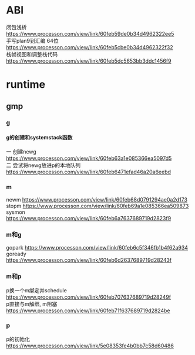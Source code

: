 # ABI

闭包浅析 https://www.processon.com/view/link/60feb59de0b34d4962322ee5  
手写plan9到汇编 64位 https://www.processon.com/view/link/60feb5cbe0b34d4962322f32  
栈帧视图和调整栈代码 https://www.processon.com/view/link/60feb5dc5653bb3ddc1456f9  

# runtime
## gmp
### g
#### g的创建和systemstack函数
一 创建newg https://www.processon.com/view/link/60feb63a1e085366ea5097d5  
二 尝试将newg放进p的本地队列 https://www.processon.com/view/link/60feb6471efad46a20a6eebd  

### m
newm https://www.processon.com/view/link/60feb68d0791294ae0a2d173  
stopm https://www.processon.com/view/link/60feb69a1e085366ea509873  
sysmon https://www.processon.com/view/link/60feb6a7637689719d2823f9  

### m和g
gopark https://www.processon.com/view/link/60feb6c5f346fb1b4f62a934  
goready https://www.processon.com/view/link/60feb6d2637689719d28243f  

### m和p
p换一个m绑定并schedule https://www.processon.com/view/link/60feb707637689719d28249f  
p直接与m解绑, m阻塞 https://www.processon.com/view/link/60feb71f637689719d2824be  

### p
p的初始化 https://www.processon.com/view/link/5e08353fe4b0bb7c58d60486  
